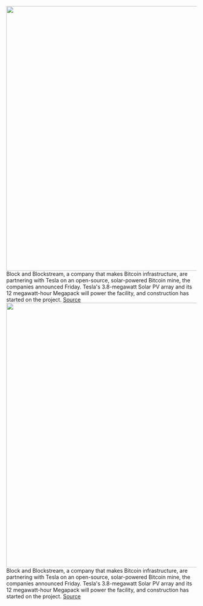 <img src='https://cdn.vox-cdn.com/thumbor/SbRyHq816xYD7XLARvCdFEU7MoQ=/0x0:3000x2000/1200x800/filters:focal(1260x760:1740x1240)/cdn.vox-cdn.com/uploads/chorus_image/image/70726760/acastro_170726_1777_0007_v2.0.jpg' width='700px' /><br/>
Block and Blockstream, a company that makes Bitcoin infrastructure, are partnering with Tesla on an open-source, solar-powered Bitcoin mine, the companies announced Friday. Tesla's 3.8-megawatt Solar PV array and its 12 megawatt-hour Megapack will power the facility, and construction has started on the project.
<a href='https://www.theverge.com/2022/4/8/23016553/block-blockstream-tesla-solar-bitcoin-mine-texas'> Source <a/><img src='https://cdn.vox-cdn.com/thumbor/SbRyHq816xYD7XLARvCdFEU7MoQ=/0x0:3000x2000/1200x800/filters:focal(1260x760:1740x1240)/cdn.vox-cdn.com/uploads/chorus_image/image/70726760/acastro_170726_1777_0007_v2.0.jpg' width='700px' /><br/>
Block and Blockstream, a company that makes Bitcoin infrastructure, are partnering with Tesla on an open-source, solar-powered Bitcoin mine, the companies announced Friday. Tesla's 3.8-megawatt Solar PV array and its 12 megawatt-hour Megapack will power the facility, and construction has started on the project.
<a href='https://www.theverge.com/2022/4/8/23016553/block-blockstream-tesla-solar-bitcoin-mine-texas'> Source <a/>